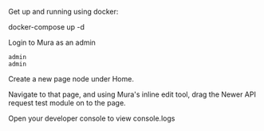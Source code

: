 Get up and running using docker:

docker-compose up -d


Login to Mura as an admin
```
admin
admin
```

Create a new page node under Home.

Navigate to that page, and using Mura's inline edit tool, drag the Newer API request test module on to the page.

Open your developer console to view console.logs